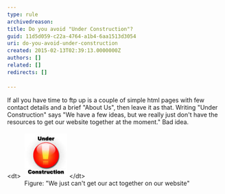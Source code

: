 ```yaml
---
type: rule
archivedreason: 
title: Do you avoid "Under Construction"?
guid: 11d5d059-c22a-4764-a1b4-6aa1513d3054
uri: do-you-avoid-under-construction
created: 2015-02-13T02:39:13.0000000Z
authors: []
related: []
redirects: []

---
```


If all you have time to ftp up is a couple of simple html pages with few contact     details and a brief "About Us", then leave it as that. Writing "Under Construction"     says "We have a few ideas, but we really just don't have the resources to get our     website together at the moment." Bad idea.

<!--endintro-->


<dl class="image">&lt;dt&gt;
     <img src="../../assets/Websites_UnderConstruction.jpg" alt="Websites Under Construction" style="margin:5px;width:99px;">&lt;/dt&gt;<dd>
     Figure: "We just can't get our act together on our website"</dd></dl>
